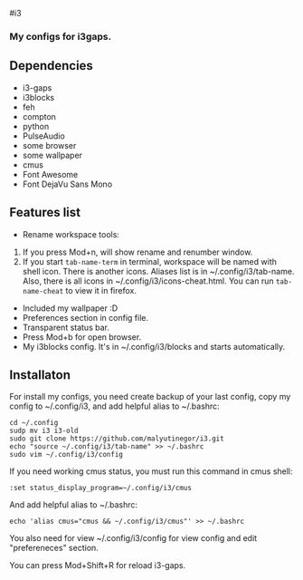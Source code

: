 #i3

### My configs for i3gaps.

## Dependencies

* i3-gaps          
* i3blocks
* feh
* compton
* python
* PulseAudio
* some browser
* some wallpaper
* cmus
* Font Awesome
* Font DejaVu Sans Mono

## Features list

* Rename workspace tools:

1. If you press Mod+n, will show rename and renumber window.
2. If you start `tab-name-term` in terminal, workspace will be named with shell icon. There is another icons. Aliases list is in ~/.config/i3/tab-name. Also, there is all icons in ~/.config/i3/icons-cheat.html. You can run `tab-name-cheat` to view it in firefox.

* Included my wallpaper :D
* Preferences section in config file.
* Transparent status bar.
* Press Mod+b for open browser.
* My i3blocks config. It's in ~/.config/i3/blocks and starts automatically. 

## Installaton

For install my configs, you need create backup of your last config, copy my config to ~/.config/i3, and add helpful alias to ~/.bashrc:

```
cd ~/.config
sudp mv i3 i3-old
sudo git clone https://github.com/malyutinegor/i3.git
echo "source ~/.config/i3/tab-name" >> ~/.bashrc
sudo vim ~/.config/i3/config
```

If you need working cmus status, you must run this command in cmus shell:

```
:set status_display_program=~/.config/i3/cmus 
``` 

And add helpful alias to ~/.bashrc:

```
echo 'alias cmus="cmus && ~/.config/i3/cmus"' >> ~/.bashrc
```

You also need for view ~/.config/i3/config for view config and edit "prefereneces" section.

You can press Mod+Shift+R for reload i3-gaps.
